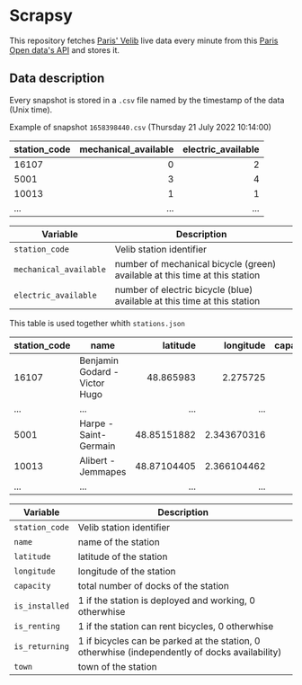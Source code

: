 # Scrapsy

This repository fetches [Paris' Velib](https://www.velib-metropole.fr/) live data every minute from this [Paris Open data's API](https://opendata.paris.fr/explore/dataset/velib-disponibilite-en-temps-reel/information/) and stores it.

## Data description

Every snapshot is stored in a `.csv` file named by the timestamp of the data (Unix time).

Example of snapshot `1658398440.csv` (Thursday 21 July 2022 10:14:00)

| station_code | mechanical_available | electric_available  |
| --- | ---:| ---:|
| 16107 | 0 | 2 |
| 5001  | 3 | 4 |
| 10013 | 1 | 1 |
| ...   |...|...|


| Variable | Description |
| --- | --- |
| `station_code`| Velib station identifier |
| `mechanical_available` | number of mechanical bicycle (green) available at this time at this station |
| `electric_available`   | number of electric bicycle (blue) available at this time at this station |


This table is used together whith `stations.json`


| station_code | name | latitude | longitude | capacity | is_installed | is_renting | is_returning | town |
| --- | --- | ---: | ---: | ---: | ---:  | ---: | ---: | --- |
|16107|	Benjamin Godard - Victor Hugo|48.865983  |2.275725   |35|1|1|1|Paris|
| ... | ... | ... | ... | ... | ...  | ... | ... | ... |
|5001 |Harpe - Saint-Germain         |48.85151882|2.343670316|45|1|1|1|Paris|
|10013|Alibert - Jemmapes            |48.87104405|2.366104462|60|1|1|1|Paris|
| ... | ... | ... | ... | ... | ...  | ... | ... | ... |


| Variable | Description |
| --- | --- |
| `station_code`| Velib station identifier |
| `name`        | name of the station |
| `latitude`    | latitude of the station |
| `longitude`   | longitude of the station |
| `capacity `   | total number of docks of the station |
| `is_installed`| 1 if the station is deployed and working, 0 otherwhise |
| `is_renting`  | 1 if the station can rent bicycles, 0 otherwhise |
| `is_returning`| 1 if bicycles can be parked at the station, 0 otherwhise (independently of docks availability) |
| `town`        | town of the station|